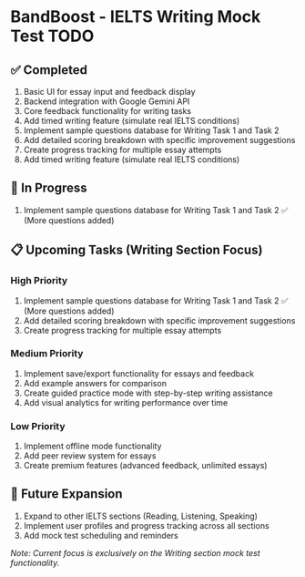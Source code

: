 # BandBoost - IELTS Writing Mock Test TODO

## ✅ Completed
1. Basic UI for essay input and feedback display
2. Backend integration with Google Gemini API
3. Core feedback functionality for writing tasks
4. Add timed writing feature (simulate real IELTS conditions)
5. Implement sample questions database for Writing Task 1 and Task 2
6. Add detailed scoring breakdown with specific improvement suggestions
7. Create progress tracking for multiple essay attempts
8. Add timed writing feature (simulate real IELTS conditions)

## 🔄 In Progress
1.  Implement sample questions database for Writing Task 1 and Task 2 ✅ (More questions added)

## 📋 Upcoming Tasks (Writing Section Focus)

### High Priority

1. Implement sample questions database for Writing Task 1 and Task 2 ✅ (More questions added)
2. Add detailed scoring breakdown with specific improvement suggestions
3. Create progress tracking for multiple essay attempts

### Medium Priority
1. Implement save/export functionality for essays and feedback
2. Add example answers for comparison
3. Create guided practice mode with step-by-step writing assistance
4. Add visual analytics for writing performance over time

### Low Priority
1. Implement offline mode functionality
2. Add peer review system for essays
3. Create premium features (advanced feedback, unlimited essays)

## 🔮 Future Expansion
1. Expand to other IELTS sections (Reading, Listening, Speaking)
2. Implement user profiles and progress tracking across all sections
3. Add mock test scheduling and reminders

*Note: Current focus is exclusively on the Writing section mock test functionality.*

